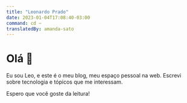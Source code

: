 ```yaml
---
title: "Leonardo Prado"
date: 2023-01-04T17:08:40-03:00
command: cd ~
translatedBy: amanda-sato
---
```


# Olá 👋

Eu sou Leo, e este é o meu blog, meu espaço pessoal na web. Escrevi sobre tecnologia e tópicos que me interessam.

Espero que você goste da leitura!
